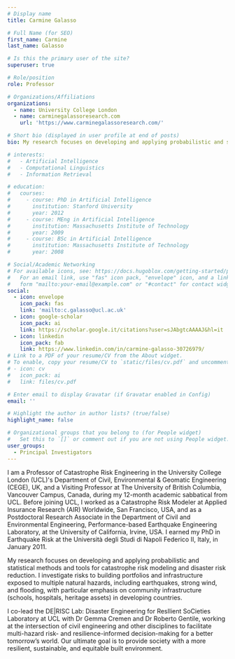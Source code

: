 ```yaml
---
# Display name
title: Carmine Galasso

# Full Name (for SEO)
first_name: Carmine
last_name: Galasso

# Is this the primary user of the site?
superuser: true

# Role/position
role: Professor

# Organizations/Affiliations
organizations:
  - name: University College London
  - name: carminegalassoresearch.com
    url: 'https://www.carminegalassoresearch.com/'

# Short bio (displayed in user profile at end of posts)
bio: My research focuses on developing and applying probabilistic and statistical methods and tools for catastrophe risk modeling and disaster risk reduction.

# interests:
#   - Artificial Intelligence
#   - Computational Linguistics
#   - Information Retrieval

# education:
#   courses:
#     - course: PhD in Artificial Intelligence
#       institution: Stanford University
#       year: 2012
#     - course: MEng in Artificial Intelligence
#       institution: Massachusetts Institute of Technology
#       year: 2009
#     - course: BSc in Artificial Intelligence
#       institution: Massachusetts Institute of Technology
#       year: 2008

# Social/Academic Networking
# For available icons, see: https://docs.hugoblox.com/getting-started/page-builder/#icons
#   For an email link, use "fas" icon pack, "envelope" icon, and a link in the
#   form "mailto:your-email@example.com" or "#contact" for contact widget.
social:
  - icon: envelope
    icon_pack: fas
    link: 'mailto:c.galasso@ucl.ac.uk'
  - icon: google-scholar
    icon_pack: ai
    link: https://scholar.google.it/citations?user=sJAbgtcAAAAJ&hl=it
  - icon: linkedin
    icon_pack: fab
    link: https://www.linkedin.com/in/carmine-galasso-30726979/
# Link to a PDF of your resume/CV from the About widget.
# To enable, copy your resume/CV to `static/files/cv.pdf` and uncomment the lines below.
# - icon: cv
#   icon_pack: ai
#   link: files/cv.pdf

# Enter email to display Gravatar (if Gravatar enabled in Config)
email: ''

# Highlight the author in author lists? (true/false)
highlight_name: false

# Organizational groups that you belong to (for People widget)
#   Set this to `[]` or comment out if you are not using People widget.
user_groups:
  - Principal Investigators
---
```


I am a Professor of Catastrophe Risk Engineering in the University College London (UCL)'s Department of Civil, Environmental & Geomatic Engineering (CEGE), UK, and a Visiting Professor at The University of British Columbia, Vancouver Campus, Canada, during my 12-month academic sabbatical from UCL. Before joining UCL, I worked as a Catastrophe Risk Modeler at Applied Insurance Research (AIR) Worldwide, San Francisco, USA, and as a Postdoctoral Research Associate in the Department of Civil and Environmental Engineering, Performance-based Earthquake Engineering Laboratory, at the University of California, Irvine, USA. I earned my PhD in Earthquake Risk at the Università degli Studi di Napoli Federico II, Italy, in January 2011.


​My research focuses on developing and applying probabilistic and statistical methods and tools for catastrophe risk modeling and disaster risk reduction. I investigate risks to building portfolios and infrastructure exposed to multiple natural hazards, including earthquakes, strong wind, and flooding, with particular emphasis on community infrastructure (schools, hospitals, heritage assets) in developing countries.

I co-lead the DE|RISC Lab: Disaster Engineering for ResIlient SoCieties Laboratory at UCL with Dr Gemma Cremen and Dr Roberto Gentile, working at the intersection of civil engineering and other disciplines to facilitate multi-hazard risk- and resilience-informed decision-making for a better tomorrow’s world. Our ultimate goal is to provide society with a more resilient, sustainable, and equitable built environment.